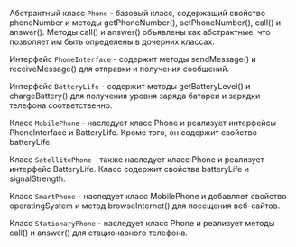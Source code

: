 Абстрактный класс `Phone` - базовый класс, содержащий свойство phoneNumber и методы getPhoneNumber(), setPhoneNumber(), call() и answer(). Методы call() и answer() объявлены как абстрактные, что позволяет им быть определены в дочерних классах.

Интерфейс `PhoneInterface` - содержит методы sendMessage() и receiveMessage() для отправки и получения сообщений.

Интерфейс `BatteryLife` - содержит методы getBatteryLevel() и chargeBattery() для получения уровня заряда батареи и зарядки телефона соответственно.

Класс `MobilePhone` - наследует класс Phone и реализует интерфейсы PhoneInterface и BatteryLife. Кроме того, он содержит свойство batteryLife.

Класс `SatellitePhone` - также наследует класс Phone и реализует интерфейс BatteryLife. Класс содержит свойства batteryLife и signalStrength.

Класс `SmartPhone` - наследует класс MobilePhone и добавляет свойство operatingSystem и метод browseInternet() для посещения веб-сайтов.

Класс `StationaryPhone` - наследует класс Phone и реализует методы call() и answer() для стационарного телефона.
